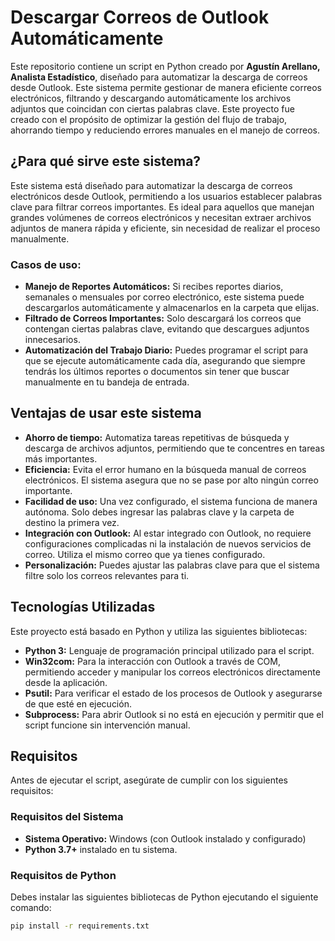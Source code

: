 # Descargar Correos de Outlook Automáticamente

Este repositorio contiene un script en Python creado por **Agustín Arellano, Analista Estadístico**, diseñado para automatizar la descarga de correos desde Outlook. Este sistema permite gestionar de manera eficiente correos electrónicos, filtrando y descargando automáticamente los archivos adjuntos que coincidan con ciertas palabras clave. Este proyecto fue creado con el propósito de optimizar la gestión del flujo de trabajo, ahorrando tiempo y reduciendo errores manuales en el manejo de correos.

## ¿Para qué sirve este sistema?

Este sistema está diseñado para automatizar la descarga de correos electrónicos desde Outlook, permitiendo a los usuarios establecer palabras clave para filtrar correos importantes. Es ideal para aquellos que manejan grandes volúmenes de correos electrónicos y necesitan extraer archivos adjuntos de manera rápida y eficiente, sin necesidad de realizar el proceso manualmente.

### Casos de uso:

- **Manejo de Reportes Automáticos:** Si recibes reportes diarios, semanales o mensuales por correo electrónico, este sistema puede descargarlos automáticamente y almacenarlos en la carpeta que elijas.
- **Filtrado de Correos Importantes:** Solo descargará los correos que contengan ciertas palabras clave, evitando que descargues adjuntos innecesarios.
- **Automatización del Trabajo Diario:** Puedes programar el script para que se ejecute automáticamente cada día, asegurando que siempre tendrás los últimos reportes o documentos sin tener que buscar manualmente en tu bandeja de entrada.

## Ventajas de usar este sistema

- **Ahorro de tiempo:** Automatiza tareas repetitivas de búsqueda y descarga de archivos adjuntos, permitiendo que te concentres en tareas más importantes.
- **Eficiencia:** Evita el error humano en la búsqueda manual de correos electrónicos. El sistema asegura que no se pase por alto ningún correo importante.
- **Facilidad de uso:** Una vez configurado, el sistema funciona de manera autónoma. Solo debes ingresar las palabras clave y la carpeta de destino la primera vez.
- **Integración con Outlook:** Al estar integrado con Outlook, no requiere configuraciones complicadas ni la instalación de nuevos servicios de correo. Utiliza el mismo correo que ya tienes configurado.
- **Personalización:** Puedes ajustar las palabras clave para que el sistema filtre solo los correos relevantes para ti.

## Tecnologías Utilizadas

Este proyecto está basado en Python y utiliza las siguientes bibliotecas:

- **Python 3:** Lenguaje de programación principal utilizado para el script.
- **Win32com:** Para la interacción con Outlook a través de COM, permitiendo acceder y manipular los correos electrónicos directamente desde la aplicación.
- **Psutil:** Para verificar el estado de los procesos de Outlook y asegurarse de que esté en ejecución.
- **Subprocess:** Para abrir Outlook si no está en ejecución y permitir que el script funcione sin intervención manual.

## Requisitos

Antes de ejecutar el script, asegúrate de cumplir con los siguientes requisitos:

### Requisitos del Sistema

- **Sistema Operativo:** Windows (con Outlook instalado y configurado)
- **Python 3.7+** instalado en tu sistema.

### Requisitos de Python

Debes instalar las siguientes bibliotecas de Python ejecutando el siguiente comando:

```bash
pip install -r requirements.txt
